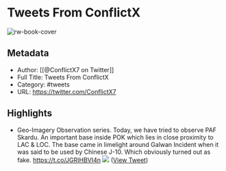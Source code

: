 # Tweets From ConflictX

![rw-book-cover](https://pbs.twimg.com/profile_images/1440072239752220677/qyN16g91.jpg)

## Metadata
- Author: [[@ConflictX7 on Twitter]]
- Full Title: Tweets From ConflictX
- Category: #tweets
- URL: https://twitter.com/ConflictX7

## Highlights
- Geo-Imagery Observation series. Today, we have tried to observe PAF Skardu. An important base inside POK which lies in close proximity to LAC & LOC. The base came in limelight around Galwan Incident when it was said to be used by Chinese J-10. Which obviously turned out as fake. https://t.co/JGRIHBVI4n
  ![](https://pbs.twimg.com/media/FSp7AevVsAAK-1t.jpg) ([View Tweet](https://twitter.com/ConflictX7/status/1525166684482334720))
